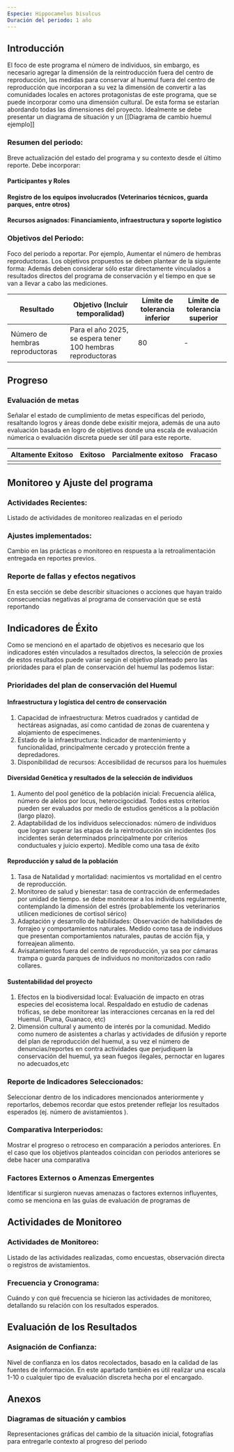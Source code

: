 ```yaml
---
Especie: Hippocamelus bisulcus
Duración del periodo: 1 año
---
```

## Introducción
El foco de este programa el número de individuos, sin embargo, es necesario agregar la dimensión de la reintroducción fuera del centro de reproducción, las medidas para conservar al huemul fuera del centro de reproducción que incorporan a su vez la dimensión de convertir a las comunidades locales en actores protagonistas de este programa, que se puede incorporar como una dimensión cultural. De esta forma se estarían abordando todas las dimensiones del proyecto.
Idealmente se debe presentar un diagrama de situación y un [[Diagrama de cambio huemul ejemplo]]
### Resumen del periodo: 
Breve actualización del estado del programa y su contexto desde el último reporte.
Debe incorporar:
#### Participantes y Roles
#### Registro de los equipos involucrados (Veterinarios técnicos, guarda parques, entre otros)

#### Recursos asignados: Financiamiento, infraestructura y soporte logístico
### Objetivos del Periodo:
Foco del periodo a reportar. Por ejemplo, Aumentar el número de hembras reproductoras. Los objetivos propuestos se deben plantear de la siguiente forma: Además deben considerar sólo estar directamente vínculados a resultados directos del programa de conservación y el tiempo en que se van a llevar a cabo las mediciones.

| Resultado                       | Objetivo (Incluir temporalidad)                             | Límite de tolerancia inferior | Límite de tolerancia superior |
| ------------------------------- | ----------------------------------------------------------- | ----------------------------- | ----------------------------- |
| Número de hembras reproductoras | Para el año 2025, se espera tener 100 hembras reproductoras | 80                            | -                             |

## Progreso

### Evaluación de metas
Señalar el estado de cumplimiento de metas específicas del periodo, resaltando logros y áreas donde debe exisitir mejora, además de una auto evaluación basada en logro de objetivos donde una escala de evaluación númerica o evaluación discreta puede ser útil para este reporte.

| Altamente Exitoso | Exitoso | Parcialmente exitoso | Fracaso |
| ----------------- | ------- | -------------------- | ------- |
|                   |         |                      |         |


## Monitoreo y Ajuste del programa
### Actividades Recientes:
Listado de actividades de monitoreo realizadas en el periodo
### Ajustes implementados:
Cambio en las prácticas o monitoreo en respuesta a la retroalimentación entregada en reportes previos.
### Reporte de fallas y efectos negativos
En esta sección se debe describir situaciones o acciones que hayan traido consecuencias negativas al programa de conservación que se está reportando
## Indicadores de Éxito
Como se mencionó en el apartado de objetivos  es necesario que los indicadores estén vinculados a resultados directos, la selección de proxies de estos resultados puede variar según el objetivo planteado pero las prioridades para el plan de conservación del huemul las podemos listar:
### Prioridades del plan de conservación del Huemul
#### Infraestructura y logística del centro de conservación
1. Capacidad de infraestructura: Metros cuadrados y cantidad de hectáreas asignadas, así como cantidad de zonas de cuarentena y alojamiento de especímenes.
2. Estado de la infraestructura: Indicador de mantenimiento y funcionalidad, principalmente cercado y protección frente a depredadores.
3. Disponibilidad de recursos: Accesibilidad de recursos para los huemules
#### Diversidad Genética y  resultados de la selección de individuos
1. Aumento del pool genético de la población inicial: Frecuencia alélica, número de alelos por locus, heterocigocidad. Todos estos criterios pueden ser evaluados por medio de estudios genéticos a la población (largo plazo).
2. Adaptabilidad de los individuos seleccionados: número de individuos que logran superar las etapas de la reintroducción sin incidentes (los incidentes serán determinados principalmente por criterios conductuales y juicio experto). Medible como una tasa de éxito
#### Reproducción y salud de la población
1. Tasa de Natalidad y mortalidad: nacimientos vs mortalidad en el centro de reproducción.
2. Monitoreo de salud y bienestar: tasa de contracción de enfermedades por unidad de tiempo. se debe monitorear a los individuos regularmente, contemplando la dimensión del estrés (probablemente los veterinarios utilicen mediciones de cortisol sérico)
3. Adaptación y desarrollo de habilidades: Observación de habilidades de forrajeo y comportamientos naturales. Medido como tasa de individuos que presentan comportamientos naturales, pautas de acción fija, y forreajean alimento.
4. Avisatamientos fuera del centro de reproducción, ya sea por cámaras trampa o guarda parques de individuos no monitorizados con radio collares.
#### Sustentabilidad del proyecto
1. Efectos en la biodiversidad local: Evaluación de impacto en otras especies del ecosistema local. Respaldado en estudio de cadenas tróficas, se debe monitorear las interacciones cercanas en la red del Huemul. (Puma, Guanaco, etc)
2.  Dimensión cultural y aumento de interés por la comunidad. Medido como numero de asistentes a charlas y actividades de difusión y reporte del plan de reproducción del huemul, a su vez el número de denuncias/reportes en contra actividades que perjudiquen la conservación del huemul, ya sean fuegos ilegales, pernoctar en lugares no adecuados,etc 
### Reporte de Indicadores Seleccionados:
Seleccionar dentro de los indicadores mencionados anteriormente y reportarlos, debemos recordar que estos pretender reflejar los resultados esperados (ej. número de avistamientos ).
### Comparativa Interperiodos:
Mostrar el progreso o retroceso en comparación a periodos anteriores. En el caso que los objetivos planteados coincidan con periodos anteriores se debe hacer una comparativa
### Factores Externos o Amenzas Emergentes
Identificar si surgieron nuevas amenazas o factores externos influyentes, como se menciona en las guías de evaluación de programas de 
## Actividades de Monitoreo

### Actividades de Monitoreo:
Listado de las actividades realizadas, como encuestas, observación directa o registros de avistamientos.
### Frecuencia y Cronograma: 
Cuándo y con qué frecuencia se hicieron las actividades de monitoreo, detallando su relación con los resultados esperados.
## Evaluación de los Resultados

### Asignación de Confianza:
Nivel de confianza en los datos recolectados, basado en la calidad de las fuentes de información. En este apartado también es útil realizar una escala 1-10 o cualquier tipo de evaluación discreta hecha por el encargado.

## Anexos
### Diagramas de situación y cambios
Representaciones gráficas del cambio de la situación inicial, fotografías para entregarle contexto al progreso del periodo